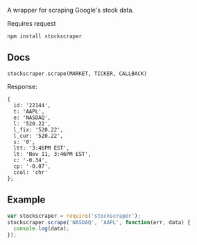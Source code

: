 A wrapper for scraping Google's stock data.

Requires request

    npm install stockscraper

## Docs

    stockscraper.scrape(MARKET, TICKER, CALLBACK)

Response:

    {
      id: '22144',
      t: 'AAPL',
      e: 'NASDAQ',
      l: '520.22',
      l_fix: '520.22',
      l_cur: '520.22',
      s: '0',
      ltt: '3:46PM EST',
      lt: 'Nov 11, 3:46PM EST',
      c: '-0.34',
      cp: '-0.07',
      ccol: 'chr'
    };

## Example
```js
var stockscraper = require('stockscraper');
stockscraper.scrape('NASDAQ', 'AAPL', function(err, data) {
  console.log(data);
});
```
